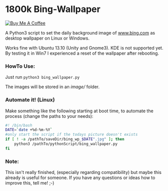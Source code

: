 1800k
Bing-Wallpaper
==============

<a href="https://www.buymeacoffee.com/mammuth" target="_blank"><img src="https://bmc-cdn.nyc3.digitaloceanspaces.com/BMC-button-images/custom_images/orange_img.png" alt="Buy Me A Coffee" style="height: auto !important;width: auto !important;" ></a>

A Python3 script to set the daily background image of www.bing.com as desktop wallpaper on Linux or Windows.

Works fine with Ubuntu 13.10 (Unity and Gnome3).
KDE is not supported yet.
By testing it in Win7 I experienced a reset of the wallpaper after rebooting.


### HowTo Use:

Just run ```python3 bing_wallpaper.py```
 
The images will be stored in an _image/_ folder.


### Automate it! (Linux) 
Make something like the following starting at boot time, to automate the process (change the paths to your needs):

```bash
#! /bin/bash
DATE=`date +%d-%m-%Y`
#only start the script if the todays picture doesn't exists
if [ ! -a /pathTo/saveDir/bing_wp_$DATE".jpg" ]; then
	python3 /pathTo/pythonScript/bing_wallpaper.py
fi
```


### Note:
This isn't really finished, (especially regarding compatibility) but maybe this already is useful for someone.
If you have any questions or ideas how to improve this, tell me! ;-)
